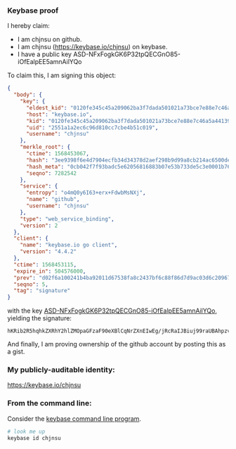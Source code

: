 ### Keybase proof

I hereby claim:

  * I am chjnsu on github.
  * I am chjnsu (https://keybase.io/chjnsu) on keybase.
  * I have a public key ASD-NFxFogkGK6P32tpQECGnO85-iOfEalpEE5amnAilYQo

To claim this, I am signing this object:

```json
{
  "body": {
    "key": {
      "eldest_kid": "0120fe345c45a209062ba3f7dada501021a73bce7e88e7c46a5a441396a69c08a5610a",
      "host": "keybase.io",
      "kid": "0120fe345c45a209062ba3f7dada501021a73bce7e88e7c46a5a441396a69c08a5610a",
      "uid": "2551a1a2ec6c96d810cc7cbe4b51c019",
      "username": "chjnsu"
    },
    "merkle_root": {
      "ctime": 1568453067,
      "hash": "3ee9398f6e4d7904ecfb34d34378d2aef298b9d99a8cb214ac6500de188f146172fdb5e9f8e6ca2f2036a95bb8e24e3e9cdc3acb26792a6466d083634fe73a9c",
      "hash_meta": "0cb042f7f93badc5e62056816883b07e53b733de5c3e0001b76d0fe1845c6b35",
      "seqno": 7282542
    },
    "service": {
      "entropy": "o4mQ0y6I63+erx+FdwbMsNXj",
      "name": "github",
      "username": "chjnsu"
    },
    "type": "web_service_binding",
    "version": 2
  },
  "client": {
    "name": "keybase.io go client",
    "version": "4.4.2"
  },
  "ctime": 1568453115,
  "expire_in": 504576000,
  "prev": "d02f6a100241b4ba92011d67538fa8c2437bf6c88f86d7d9ac03d6c209679ad1",
  "seqno": 5,
  "tag": "signature"
}
```

with the key [ASD-NFxFogkGK6P32tpQECGnO85-iOfEalpEE5amnAilYQo](https://keybase.io/chjnsu), yielding the signature:

```
hKRib2R5hqhkZXRhY2hlZMOpaGFzaF90eXBlCqNrZXnEIwEg/jRcRaIJBiuj99raUBAhpzvOfojnxGpaRBOWppwIpWEKp3BheWxvYWTESpcCBcQg0C9qEAJBtLqSAR1nU4+owkN79siPhtfZrAPWwglnmtHEIE3dd0ozgvp0y64fHnTlO6evzh+EHOqGr/EE1Uy869+LAgHCo3NpZ8RAacXgIJfa9L1FDOZ9nczJiDc1R8/AD7o/w1BmnVa+3fQm/jv30eY0chpVFqHOEXy1te3djrKtW0SS2uUMdsDuAqhzaWdfdHlwZSCkaGFzaIKkdHlwZQildmFsdWXEIA7ZrQolH82x/dpX3lfc/oVKkVF/RYg/3QJVV7XTRDhbo3RhZ80CAqd2ZXJzaW9uAQ==

```

And finally, I am proving ownership of the github account by posting this as a gist.

### My publicly-auditable identity:

https://keybase.io/chjnsu

### From the command line:

Consider the [keybase command line program](https://keybase.io/download).

```bash
# look me up
keybase id chjnsu
```